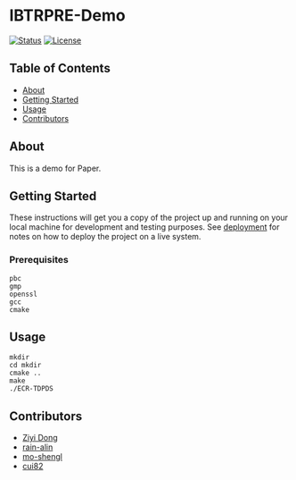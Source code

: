 # IBTRPRE-Demo

[![Status](https://img.shields.io/badge/status-active-success.svg)](https://github.com/ZIYIDONG/PBC-IBTRPRE) [![License](https://img.shields.io/badge/license-GPLv3.0-blue.svg)](/LICENSE)

## Table of Contents

- [About](#about)
- [Getting Started](#getting_started)
- [Usage](#usage)
- [Contributors](#contributors)

## About <a name = "about"></a>

This is a demo for Paper.

## Getting Started <a name = "getting_started"></a>

These instructions will get you a copy of the project up and running on your local machine for development and testing purposes. See [deployment](#deployment) for notes on how to deploy the project on a live system.

### Prerequisites


```
pbc
gmp
openssl
gcc
cmake
```

## Usage <a name = "usage"></a>



```
mkdir
cd mkdir
cmake ..
make
./ECR-TDPDS
```


## Contributors <a name = "contributors"></a>

- [Ziyi Dong](https://github.com/ZIYIDONG)
- [rain-alin](https://github.com/rain-alin)
- [mo-shengl](https://github.com/mo-shengl)
- [cui82](https://github.com/cui82)